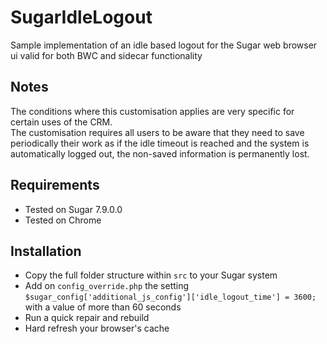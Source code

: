 # SugarIdleLogout
Sample implementation of an idle based logout for the Sugar web browser ui valid for both BWC and sidecar functionality

## Notes
The conditions where this customisation applies are very specific for certain uses of the CRM.<br />
The customisation requires all users to be aware that they need to save periodically their work as if the idle timeout is reached and the system is automatically logged out, the non-saved information is permanently lost.<br />

## Requirements
* Tested on Sugar 7.9.0.0
* Tested on Chrome

## Installation
* Copy the full folder structure within `src` to your Sugar system
* Add on `config_override.php` the setting `$sugar_config['additional_js_config']['idle_logout_time'] = 3600;` with a value of more than 60 seconds
* Run a quick repair and rebuild
* Hard refresh your browser's cache
